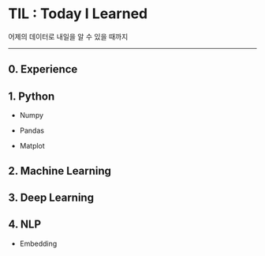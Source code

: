 

# TIL : Today I Learned

어제의 데이터로 내일을 알 수 있을 때까지



---



## 0. Experience



## 1. Python

- Numpy

- Pandas

- Matplot



## 2. Machine Learning



## 3. Deep Learning



## 4. NLP

- Embedding
